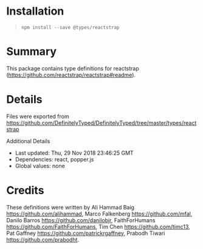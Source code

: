 # Installation
> `npm install --save @types/reactstrap`

# Summary
This package contains type definitions for reactstrap (https://github.com/reactstrap/reactstrap#readme).

# Details
Files were exported from https://github.com/DefinitelyTyped/DefinitelyTyped/tree/master/types/reactstrap

Additional Details
 * Last updated: Thu, 29 Nov 2018 23:46:25 GMT
 * Dependencies: react, popper.js
 * Global values: none

# Credits
These definitions were written by Ali Hammad Baig <https://github.com/alihammad>, Marco Falkenberg <https://github.com/mfal>, Danilo Barros <https://github.com/danilobjr>, FaithForHumans <https://github.com/FaithForHumans>, Tim Chen <https://github.com/timc13>, Pat Gaffney <https://github.com/patrickrgaffney>, Prabodh Tiwari <https://github.com/prabodht>.
